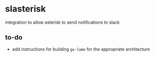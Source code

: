 # slasterisk
integration to allow asterisk to send notifications to slack

## to-do
*   add instructions for building `go-lame` for the appropriate architecture
